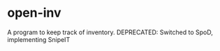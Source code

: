# open-inv

A program to keep track of inventory.
DEPRECATED: Switched to SpoD, implementing SnipeIT